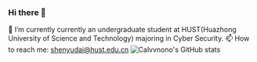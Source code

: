 ### Hi there 👋

<!--
**Calvvnono/Calvvnono** is a ✨ _special_ ✨ repository because its `README.md` (this file) appears on your GitHub profile.

Here are some ideas to get you started:

- 🔭 I’m currently working on ...
- 🌱 I’m currently learning ...
- 👯 I’m looking to collaborate on ...
- 🤔 I’m looking for help with ...
- 💬 Ask me about ...
- 📫 How to reach me: ...
- 😄 Pronouns: ...
- ⚡ Fun fact: ...
-->
🌱 I’m currently currently an undergraduate student at HUST(Huazhong University of Science and Technology) majoring in Cyber Security.
📫 How to reach me: shenyudai@hust.edu.cn
![Calvvnono's GitHub stats](https://github-readme-stats.vercel.app/api?username=Calvvnono&theme=tokyonight&show_icons=true)

